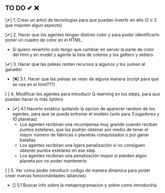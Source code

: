 ## TO DO ✔ ❌

[✔] 1. Crear un arbol de tecnologias para que puedan invertir en ello (2 o 3 que mejoren algun aspecto)

[✔] 2. Hacer que los agentes tengan distinto color y para poder identificarlo poner un cuadro de color en el HTML.
- Si quiero revertirlo solo tengo que cambiar en server la parte de color del html y en model y agente la lista de colores y los getters y setters

[✔] 3. Hacer que las peleas resten recursos a algunos y los sumen al ganador
- [❌] 3.1. Hacer que las peleas se vean de alguna manera (script para que se vea en el html???) 

[ ] 4. Modificar los agentes para introducir Q-learning en los steps, para que puedan hacer lo más óptimo 
- [✔] 4.1 Hacerlo estatico quitando la opcion de aparecer random de los agentes, para que se pueda entrenar el modelo (solo para 3 jugadores y 10 planetas)
  - Los agentes recibiran una recompensa muy grande cuando reciban puntos estelares, que los podrán obtener por medio de tener el mayor número de fábricas o planetas conquistados o por ganar batallas
  - Los agentes recibiran una ligera penalización si no consiguen obtener puntos estelares en ese step
  - Los agentes recibiran una penalización mayor si pierden algún planeta por no poder mantenerlo 

[ ] 5. Ver como poder introducir codigo de manera dinamica para poder crear nuevas funcionalidades (alianzas)
- [] 5.1 Buscar info sobre la metaprogramacion y sobre como introducirla


